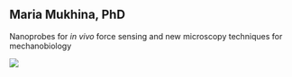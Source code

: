 ## Maria Mukhina, PhD
Nanoprobes for *in vivo* force sensing and new microscopy techniques for mechanobiology  
  
  <img src="https://github.com/mmuxika/mariamukhina.github.io/blob/main/images/dislocation-glide-ML.gif?raw=true">  

